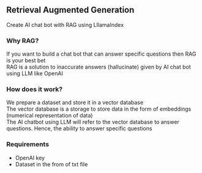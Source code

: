 <!DOCTYPE html>
<html>
<body>
    <h2>Retrieval Augmented Generation</h2>
    <p>Create AI chat bot with RAG using LllamaIndex</p>

<div>
    <h3>Why RAG?</h3>
    <p>If you want to build a chat bot that can answer specific questions then RAG is your best bet<br>
        RAG is a solution to inaccurate answers (hallucinate) given by AI chat bot using LLM like OpenAI
    </p>
</div>

<div>
    <h3>How does it work?</h3>
    <p>We prepare a dataset and store it in a vector database<br>
        The vector database is a storage to store data in the form of embeddings (numerical representation of data)<br>
        The AI chatbot using LLM will refer to the vector database to answer questions. Hence, the ability to answer specific questions
    </p>
</div>

<div>
    <h3>Requirements</h3>
    <ul>
        <li>OpenAI key</li>
        <li>Dataset in the from of txt file</li>
    </ul>
</div>
    
</body>
</html>
